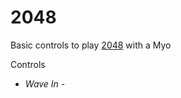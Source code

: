 2048
================

Basic controls to play [2048](http://gabrielecirulli.github.io/2048/) with a Myo

Controls
* _Wave In_ -

